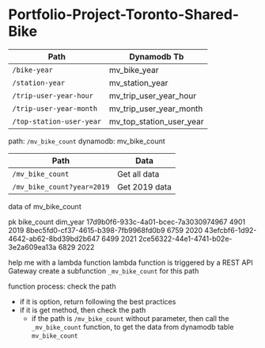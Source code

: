 # Portfolio-Project-Toronto-Shared-Bike

| Path                     | Dynamodb Tb              |
| ------------------------ | ------------------------ |
| `/bike-year`             | mv_bike_year             |
| `/station-year`          | mv_station_year          |
| `/trip-user-year-hour`   | mv_trip_user_year_hour   |
| `/trip-user-year-month`  | mv_trip_user_year_month  |
| `/top-station-user-year` | mv_top_station_user_year |

path: `/mv_bike_count`
dynamodb: mv_bike_count

| Path                       | Data          |
| -------------------------- | ------------- |
| `/mv_bike_count`           | Get all data  |
| `/mv_bike_count?year=2019` | Get 2019 data |

data of mv_bike_count

pk bike_count dim_year
17d9b0f6-933c-4a01-bcec-7a3030974967 4901 2019
8bec5fd0-cf37-4615-b398-7fb9968fd0b9 6759 2020
43efcbf6-1d92-4642-ab62-8bd39bd2b647 6499 2021
2ce56322-44e1-4741-b02e-3e2a609ea13a 6829 2022

help me with a lambda function
lambda function is triggered by a REST API Gateway
create a subfunction `_mv_bike_count` for this path

function process:
check the path

- if it is option, return following the best practices
- if it is get method, then check the path
  - if the path is `/mv_bike_count` without parameter, then call the `_mv_bike_count` function, to get the data from dynamodb table `mv_bike_count`
